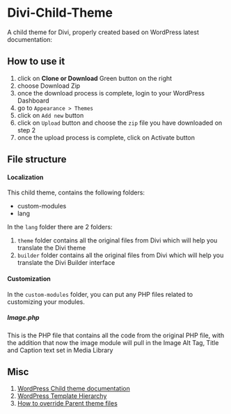 # Divi-Child-Theme
A child theme for Divi, properly created based on WordPress latest documentation:

## How to use it
1. click on **Clone or Download** Green button on the right
2. choose Download Zip
3. once the download process is complete, login to your WordPress Dashboard
4. go to `Appearance > Themes`
5. click on `Add new` button
6. click on `Upload` button and choose the `zip` file you have downloaded on step 2
7. once the upload process is complete, click on Activate button

## File structure
#### Localization
This child theme, contains the following folders:
* custom-modules
* lang

In the `lang` folder there are 2 folders:
1. `theme` folder contains all the original files from Divi which will help you translate the Divi theme
2. `builder` folder contains all the original files from Divi which will help you translate the Divi Builder interface

#### Customization
In the `custom-modules` folder, you can put any PHP files related to customizing your modules.

##### Image.php
This is the PHP file that contains all the code from the original PHP file, with the addition that now the image module will pull in the Image Alt Tag, Title and Caption text set in Media Library

## Misc
1. [WordPress Child theme documentation](https://codex.wordpress.org/Child_Themes)
2. [WordPress Template Hierarchy](https://developer.wordpress.org/themes/basics/template-hierarchy/)
3. [How to override Parent theme files](https://themezee.com/docs/how-to-override-template-files/)
